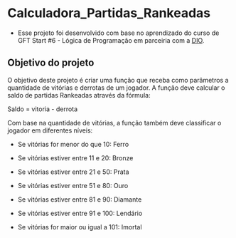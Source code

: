 # Calculadora_Partidas_Rankeadas

- Esse projeto foi desenvolvido com base no aprendizado do curso de GFT Start #6 - Lógica de Programação em parceiria com a [DIO](https://web.dio.me/track/gft-start-logica-de-programacao).

## Objetivo do projeto

O objetivo deste projeto é criar uma função que receba como parâmetros a quantidade de vitórias e derrotas de um jogador. A função deve calcular o saldo de partidas Rankeadas através da fórmula:

Saldo = vitoria - derrota

Com base na quantidade de vitórias, a função também deve classificar o jogador em diferentes níveis:

- Se vitórias for menor do que 10: Ferro

- Se vitórias estiver entre 11 e 20: Bronze

- Se vitórias estiver entre 21 e 50: Prata

- Se vitórias estiver entre 51 e 80: Ouro

- Se vitórias estiver entre 81 e 90: Diamante

- Se vitórias estiver entre 91 e 100: Lendário

- Se vitórias for maior ou igual a 101: Imortal